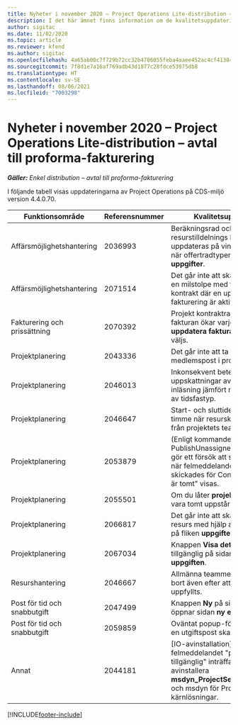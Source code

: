 ```yaml
---
title: Nyheter i november 2020 – Project Operations Lite-distribution – avtal till proforma-fakturering
description: I det här ämnet finns information om de kvalitetsuppdateringar som är tillgängliga i utgåvan november 2020 för Project Operations Lite-distribution - avtal till proforma-fakturering.
author: sigitac
ms.date: 11/02/2020
ms.topic: article
ms.reviewer: kfend
ms.author: sigitac
ms.openlocfilehash: 4a65ab00c7f729b72cc32b4786055feba4aaee452ac4cf413047f81651c92290
ms.sourcegitcommit: 7f8d1e7a16af769adb43d1877c28fdce53975db8
ms.translationtype: HT
ms.contentlocale: sv-SE
ms.lasthandoff: 08/06/2021
ms.locfileid: "7003298"
---
```

# <a name="whats-new-november-2020---project-operations-lite-deployment---deal-to-proforma-invoicing"></a>Nyheter i november 2020 – Project Operations Lite-distribution – avtal till proforma-fakturering

_**Gäller:** Enkel distribution – avtal till proforma-fakturering_

I följande tabell visas uppdateringarna av Project Operations på CDS-miljö version 4.4.0.70.

| Funktionsområde                 | Referensnummer | Kvalitetsuppdatering                                                                                                                                                                    |
|------------------------------|------------------|-----------------------------------------------------------------------------------------------------------------------------------------------------------------------------------|
|   Affärsmöjlighetshantering       | 2036993          | Beräkningsrad och resurstilldelnings kontraktrader uppdateras på vinnande offerter när offertradtypen är **alla uppgifter**.                                                 |
|   Affärsmöjlighetshantering       | 2071514          | Det går inte att skapa en faktura för en milstolpe med fast pris i ett kontrakt där en uppgiftsbaserade fakturering är aktiverad.                                                                          |
| Fakturering och prissättning          | 2070392          | Projekt kontraktraderna på fakturan ökar varje gång **uppdatera fakturatransaktioner** väljs.                                                                       |
| Projektplanering             | 2043336          | Det går inte att ta bort en medlemspost i projektgruppen.                                                                                                                                    |
| Projektplanering             | 2046013          | Inkonsekvent beteende för uppskattningar av kolumnerna vid inläsning jämfört med vid ändring av tidsfastyp.                                                                                   |
| Projektplanering             | 2046647          | Start- och sluttider infaller efter en timme när resurskrav genereras från projektets teammedlemmar.                                                                      |
| Projektplanering             | 2053879          | (Enligt kommande CDS-lansering) PublishUnassignedAssignments gör ett försök att spara en aktivitet när felmeddelandet "värdet som skickades för ConditionOperator.In är tomt" visas. |
| Projektplanering             | 2055501          | Om du låter **projektets startdatum** vara tomt uppstår ett fel i schemat.                                                                                                      |
| Projektplanering             | 2066817          | Det går inte att skapa en allmän resurs med hjälp av personväljaren på fliken **uppgifter**.                                                                                               |
| Projektplanering             | 2067034          | Knappen **Visa detaljer** är inte tillgänglig på sidan **information om uppgiften**.                                                                                                         |
| Resurshantering          | 2046667          | Allmänna teammedlemmar tas inte bort även efter att alla resurser har uppfyllts.                                                                                                     |
| Post för tid och snabbutgift | 2047499          | Knappen **Ny** på sidan tidspost öppnar sidan **ny e-postsignatur**.                                                                                               |
| Post för tid och snabbutgift | 2059859          | Oväntat popup-fönster öppnas när en utgiftspost skapas.                                                                                                                         |
| Annat                         | 2044181          | [IO-avinstallation] - felmeddelandet "posten är inte tillgänglig" inträffar när du försöker avinstallera **msdyn_ProjectServiceCore_Patch** och msdyn för Project Service-kärnlösningar.        |


[!INCLUDE[footer-include](../../includes/footer-banner.md)]